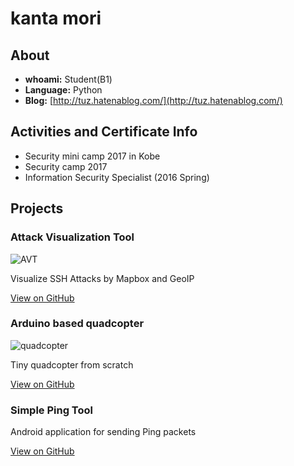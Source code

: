 <!--
---
layout: home
---

![Logo](http://)
-->

# kanta mori

## About
- **whoami:** Student(B1)
- **Language:** Python
- **Blog:** [http://tuz.hatenablog.com/](http://tuz.hatenablog.com/)


## Activities and Certificate Info
- Security mini camp 2017 in Kobe
- Security camp 2017
- Information Security Specialist (2016 Spring)


## Projects
### Attack Visualization Tool
![AVT](http://tuz358.github.io/img/avt.gif)

Visualize SSH Attacks by Mapbox and GeoIP

[View on GitHub](http://github.com/tuz358/)

### Arduino based quadcopter
![quadcopter](http://tuz358.github.io/img/quadcopter.png)

Tiny quadcopter from scratch

[View on GitHub](http://github.com/tuz358/quadcopter_mk-I/)

### Simple Ping Tool
Android application for sending Ping packets

[View on GitHub](http://github.com/tuz358/Simple-Ping-Tool/)

<!--
### IDS using Desktop Mascot
[View on GitHub](http://github.com/tuz358/IDS-Desktop-Mascot/)


## Contacts
**email:** orca00358[at]gmail.com
**Twitter:** [@_7U2_](http://twitter.com/_7U2_)
**GitHub:** [@tuz358](http://github.com/tuz358/)


## Welcome to GitHub Pages

You can use the [editor on GitHub](https://github.com/tuz358/tuz358.github.io/edit/master/index.md) to maintain and preview the content for your website in Markdown files.

Whenever you commit to this repository, GitHub Pages will run [Jekyll](https://jekyllrb.com/) to rebuild the pages in your site, from the content in your Markdown files.

### Markdown

Markdown is a lightweight and easy-to-use syntax for styling your writing. It includes conventions for

```markdown
Syntax highlighted code block

# Header 1
## Header 2
### Header 3

- Bulleted
- List

1. Numbered
2. List

**Bold** and _Italic_ and `Code` text

[Link](url) and ![Image](src)
```

For more details see [GitHub Flavored Markdown](https://guides.github.com/features/mastering-markdown/).

### Jekyll Themes

Your Pages site will use the layout and styles from the Jekyll theme you have selected in your [repository settings](https://github.com/tuz358/tuz358.github.io/settings). The name of this theme is saved in the Jekyll `_config.yml` configuration file.

### Support or Contact

Having trouble with Pages? Check out our [documentation](https://help.github.com/categories/github-pages-basics/) or [contact support](https://github.com/contact) and we’ll help you sort it out.
-->
